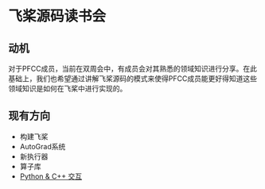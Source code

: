 # 飞桨源码读书会

## 动机

对于PFCC成员，当前在双周会中，有成员会对其熟悉的领域知识进行分享。在此基础上，我们也希望通过讲解飞桨源码的模式来使得PFCC成员能更好得知道这些领域知识是如何在飞桨中进行实现的。

## 现有方向

* 构建飞桨
* AutoGrad系统
* 新执行器
* 算子库
* [Python & C++ 交互](./cpp_and_python_interoperability)
